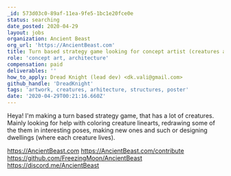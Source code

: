```yaml
---
_id: 573d03c0-89af-11ea-9fe5-1bc1e20fce0e
status: searching
date_posted: 2020-04-29
layout: jobs
organization: Ancient Beast
org_url: 'https://AncientBeast.com'
title: Turn based strategy game looking for concept artist (creatures and structures)
role: 'concept art, architecture'
compensation: paid
deliverables: ''
how_to_apply: Dread Knight (lead dev) <dk.vali@gmail.com>
github_handle: 'DreadKnight'
tags: 'artwork, creatures, arhitecture, structures, poster'
date: '2020-04-29T00:21:16.660Z'
---
```

Heya! I'm making a turn based strategy game, that has a lot of creatures. Mainly looking for help with coloring creature linearts, redrawing some of the them in interesting poses, making new ones and such or designing dwellings (where each creature lives).

https://AncientBeast.com
https://AncientBeast.com/contribute
https://github.com/FreezingMoon/AncientBeast
https://discord.me/AncientBeast
